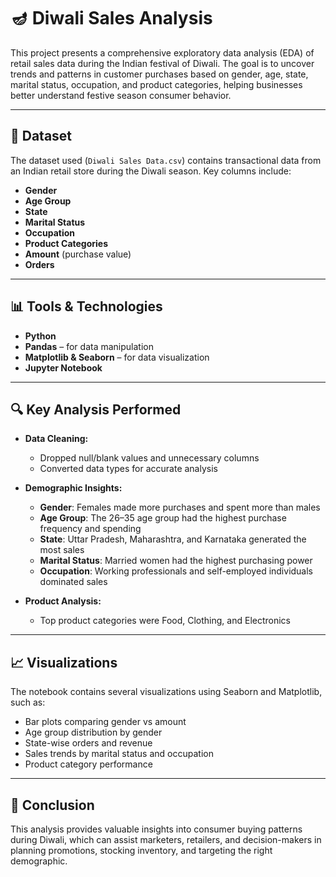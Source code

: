 # 🪔 Diwali Sales Analysis

This project presents a comprehensive exploratory data analysis (EDA) of retail sales data during the Indian festival of Diwali. The goal is to uncover trends and patterns in customer purchases based on gender, age, state, marital status, occupation, and product categories, helping businesses better understand festive season consumer behavior.

---

## 📁 Dataset

The dataset used (`Diwali Sales Data.csv`) contains transactional data from an Indian retail store during the Diwali season. Key columns include:

- **Gender**
- **Age Group**
- **State**
- **Marital Status**
- **Occupation**
- **Product Categories**
- **Amount** (purchase value)
- **Orders**

---

## 📊 Tools & Technologies

- **Python**
- **Pandas** – for data manipulation
- **Matplotlib & Seaborn** – for data visualization
- **Jupyter Notebook**

---

## 🔍 Key Analysis Performed

- **Data Cleaning:**
  - Dropped null/blank values and unnecessary columns
  - Converted data types for accurate analysis

- **Demographic Insights:**
  - **Gender**: Females made more purchases and spent more than males
  - **Age Group**: The 26–35 age group had the highest purchase frequency and spending
  - **State**: Uttar Pradesh, Maharashtra, and Karnataka generated the most sales
  - **Marital Status**: Married women had the highest purchasing power
  - **Occupation**: Working professionals and self-employed individuals dominated sales

- **Product Analysis:**
  - Top product categories were Food, Clothing, and Electronics

---

## 📈 Visualizations

The notebook contains several visualizations using Seaborn and Matplotlib, such as:

- Bar plots comparing gender vs amount
- Age group distribution by gender
- State-wise orders and revenue
- Sales trends by marital status and occupation
- Product category performance

---

## 📌 Conclusion

This analysis provides valuable insights into consumer buying patterns during Diwali, which can assist marketers, retailers, and decision-makers in planning promotions, stocking inventory, and targeting the right demographic.
